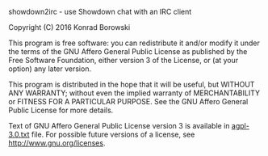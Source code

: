 showdown2irc - use Showdown chat with an IRC client

Copyright (C) 2016 Konrad Borowski

This program is free software: you can redistribute it and/or modify
it under the terms of the GNU Affero General Public License as
published by the Free Software Foundation, either version 3 of the
License, or (at your option) any later version.

This program is distributed in the hope that it will be useful,
but WITHOUT ANY WARRANTY; without even the implied warranty of
MERCHANTABILITY or FITNESS FOR A PARTICULAR PURPOSE.  See the
GNU Affero General Public License for more details.

Text of GNU Affero General Public License version 3 is available
in [agpl-3.0.txt](agpl-3.0.txt) file. For possible future versions
of a license, see <http://www.gnu.org/licenses>.
